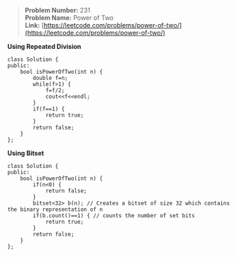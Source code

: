 > **Problem Number:** 231 <br>
> **Problem Name:** Power of Two <br>
> **Link:** [https://leetcode.com/problems/power-of-two/](https://leetcode.com/problems/power-of-two/) <br>

**Using Repeated Division** 

    class Solution {
    public:
        bool isPowerOfTwo(int n) {
            double f=n;
            while(f>1) {
                f=f/2;
                cout<<f<<endl;
            }
            if(f==1) {
                return true;
            }
            return false;
        }
    };

**Using Bitset**

    class Solution {
    public:
        bool isPowerOfTwo(int n) {
            if(n<0) {
                return false;
            }
            bitset<32> b(n); // Creates a bitset of size 32 which contains the binary representation of n
            if(b.count()==1) { // counts the number of set bits
                return true;
            }
            return false;
        }
    };
